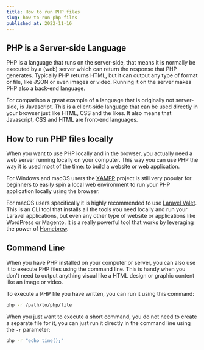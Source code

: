 ```yaml
---
title: How to run PHP files
slug: how-to-run-php-files
published_at: 2022-11-16
---
```


## PHP is a Server-side Language

PHP is a language that runs on the server-side, that means it is normally be executed by a (web) server which can return the response that PHP generates. Typically PHP returns HTML, but it can output any type of format or file, like JSON or even images or video. Running it on the server makes PHP also a back-end language.

For comparison a great example of a language that is originally not server-side, is Javascript. This is a client-side language that can be used directly in your browser just like HTML, CSS and the likes. It also means that Javascript, CSS and HTML are front-end languages.

## How to run PHP files locally

When you want to use PHP locally and in the browser, you actually need a web server running locally on your computer. This way you can use PHP the way it is used most of the time: to build a website or web application.

For Windows and macOS users the [XAMPP](https://www.apachefriends.org/) project is still very popular for beginners to easily spin a local web environment to run your PHP application locally using the browser.

For macOS users specifically it is highly recommended to use [Laravel Valet](https://laravel.com/docs/valet). This is an CLI tool that installs all the tools you need locally and run your Laravel applications, but even any other type of website or applications like WordPress or Magento. It is a really powerful tool that works by leveraging the power of [Homebrew](https://brew.sh/).

## Command Line

When you have PHP installed on your computer or server, you can also use it to execute PHP files using the command line. This is handy when you don't need to output anything visual like a HTML design or graphic content like an image or video.

To execute a PHP file you have written, you can run it using this command:

```bash
php -r /path/to/php/file
```

When you just want to execute a short command, you do not need to create a separate file for it, you can just run it directly in the command line using the `-r` parameter:

```bash
php -r "echo time();"
```
